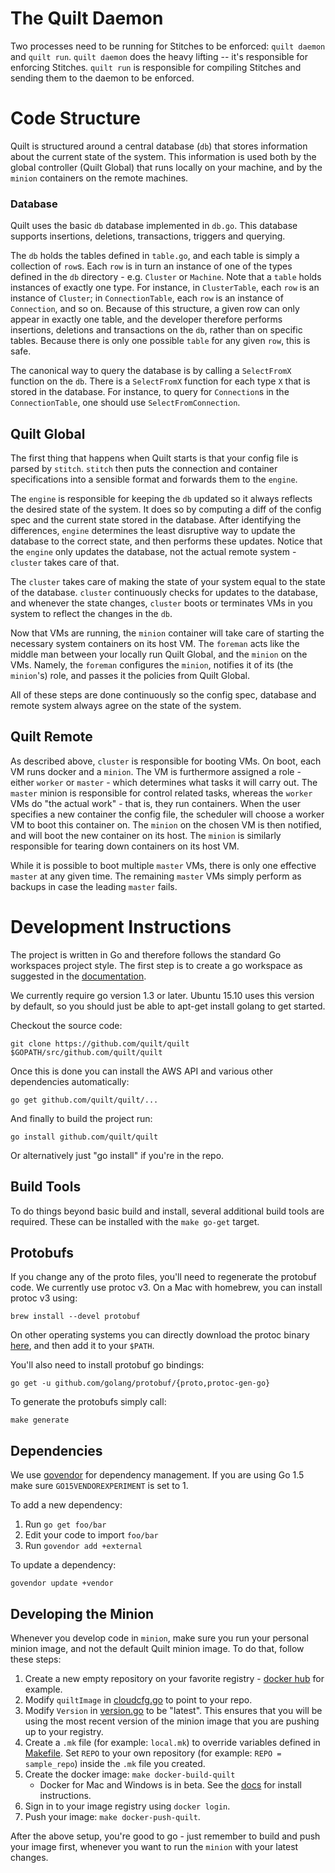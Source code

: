 # The Quilt Daemon
Two processes need to be running for Stitches to be enforced:  `quilt daemon` and
`quilt run`. `quilt daemon` does the heavy lifting -- it's responsible for enforcing
Stitches.  `quilt run` is responsible for compiling Stitches and sending them to
the daemon to be enforced.

# Code Structure
Quilt is structured around a central database (`db`) that stores information about
the current state of the system. This information is used both by the global
controller (Quilt Global) that runs locally on your machine, and by the `minion`
containers on the remote machines.

### Database
Quilt uses the basic `db` database implemented in `db.go`. This database supports
insertions, deletions, transactions, triggers and querying.

The `db` holds the tables defined in `table.go`, and each table is simply a
collection of `row`s. Each `row` is in turn an instance of one of the types
defined in the `db` directory - e.g. `Cluster` or `Machine`. Note that a
`table` holds instances of exactly one type. For instance, in `ClusterTable`,
each `row` is an instance of `Cluster`; in `ConnectionTable`, each `row` is an
instance of `Connection`, and so on. Because of this structure, a given row can
only appear in exactly one table, and the developer therefore performs
insertions, deletions and transactions on the `db`, rather than on specific
tables. Because there is only one possible `table` for any given `row`, this is
safe.

The canonical way to query the database is by calling a `SelectFromX` function
on the `db`. There is a `SelectFromX` function for each type `X` that is stored
in the database. For instance, to query for `Connection`s in the
`ConnectionTable`, one should use `SelectFromConnection`.

## Quilt Global

The first thing that happens when Quilt starts is that your config file is parsed
by `stitch`. `stitch` then puts the connection and container specifications into a
sensible format and forwards them to the `engine`.

The `engine` is responsible for keeping the `db` updated so it always reflects
the desired state of the system. It does so by computing a diff of the config
spec and the current state stored in the database. After identifying the
differences, `engine` determines the least disruptive way to update the
database to the correct state, and then performs these updates. Notice that the
`engine` only updates the database, not the actual remote system - `cluster`
takes care of that.

The `cluster` takes care of making the state of your system equal to the state
of the database. `cluster` continuously checks for updates to the database, and
whenever the state changes, `cluster` boots or terminates VMs in you system to
reflect the changes in the `db`.

Now that VMs are running, the `minion` container will take care of starting the
necessary system containers on its host VM. The `foreman` acts like the middle
man between your locally run Quilt Global, and the `minion` on the VMs. Namely,
the `foreman` configures the `minion`, notifies it of its (the `minion`'s)
role, and passes it the policies from Quilt Global.

All of these steps are done continuously so the config spec, database and
remote system always agree on the state of the system.

## Quilt Remote

As described above, `cluster` is responsible for booting VMs. On boot, each VM
runs docker and a `minion`. The VM is furthermore assigned a role - either
`worker` or `master` - which determines what tasks it will carry out. The
`master` minion is responsible for control related tasks, whereas the `worker`
VMs do "the actual work" - that is, they run containers. When the user
specifies a new container the config file, the scheduler will choose a worker
VM to boot this container on. The `minion` on the chosen VM is then notified,
and will boot the new container on its host. The `minion` is similarly
responsible for tearing down containers on its host VM.

While it is possible to boot multiple `master` VMs, there is only one effective
`master` at any given time. The remaining `master` VMs simply perform as
backups in case the leading `master` fails.

# Development Instructions

The project is written in Go and therefore follows the standard Go
workspaces project style.  The first step is to create a go workspace as
suggested in the [documentation](https://golang.org/doc/code.html).

We currently require go version 1.3 or later.  Ubuntu 15.10 uses this version
by default, so you should just be able to apt-get install golang to get
started.

Checkout the source code:

    git clone https://github.com/quilt/quilt $GOPATH/src/github.com/quilt/quilt

Once this is done you can install the AWS API and various other dependencies
automatically:

    go get github.com/quilt/quilt/...

And finally to build the project run:

    go install github.com/quilt/quilt

Or alternatively just "go install" if you're in the repo.

## Build Tools

To do things beyond basic build and install, several additional build tools are
required.  These can be installed with the `make go-get` target.

## Protobufs
If you change any of the proto files, you'll need to regenerate the protobuf
code. We currently use protoc v3. On a Mac with homebrew, you can install protoc v3
using:

    brew install --devel protobuf

On other operating systems you can directly download the protoc binary
[here](https://github.com/google/protobuf/releases), and then add it to your `$PATH`.

You'll also need to install protobuf go bindings:

    go get -u github.com/golang/protobuf/{proto,protoc-gen-go}

To generate the protobufs simply call:

    make generate

## Dependencies
We use [govendor](https://github.com/kardianos/govendor) for dependency
management. If you are using Go 1.5 make sure `GO15VENDOREXPERIMENT` is set to 1.

To add a new dependency:

1. Run `go get foo/bar`
2. Edit your code to import `foo/bar`
3. Run `govendor add +external`

To update a dependency:

`govendor update +vendor`

## Developing the Minion
Whenever you develop code in `minion`, make sure you run your personal minion
image, and not the default Quilt minion image.  To do that, follow these steps:

1. Create a new empty repository on your favorite registry -
[docker hub](https://hub.docker.com/) for example.
2. Modify `quiltImage` in [cloudcfg.go](../cluster/cloudcfg/cloudcfg.go) to
point to your repo.
3. Modify `Version` in [version.go](../version/version.go) to be "latest".
This ensures that you will be using the most recent version of the minion
image that you are pushing up to your registry.
4. Create a `.mk` file (for example: `local.mk`) to override variables
defined in [Makefile](../Makefile). Set `REPO` to your own repository
(for example: `REPO = sample_repo`) inside the `.mk` file you created.
5. Create the docker image: `make docker-build-quilt`
   * Docker for Mac and Windows is in beta. See the
   [docs](https://docs.docker.com/) for install instructions.
6. Sign in to your image registry using `docker login`.
7. Push your image: `make docker-push-quilt`.

After the above setup, you're good to go - just remember to build and push your
image first, whenever you want to run the `minion` with your latest changes.
